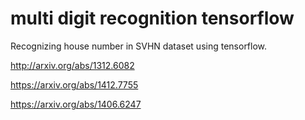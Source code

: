 # multi digit recognition tensorflow
Recognizing house number in SVHN dataset using tensorflow. 

http://arxiv.org/abs/1312.6082

https://arxiv.org/abs/1412.7755

https://arxiv.org/abs/1406.6247

